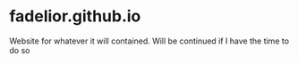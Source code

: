 # fadelior.github.io
Website for whatever it will contained. Will be continued if I have the time to do so
